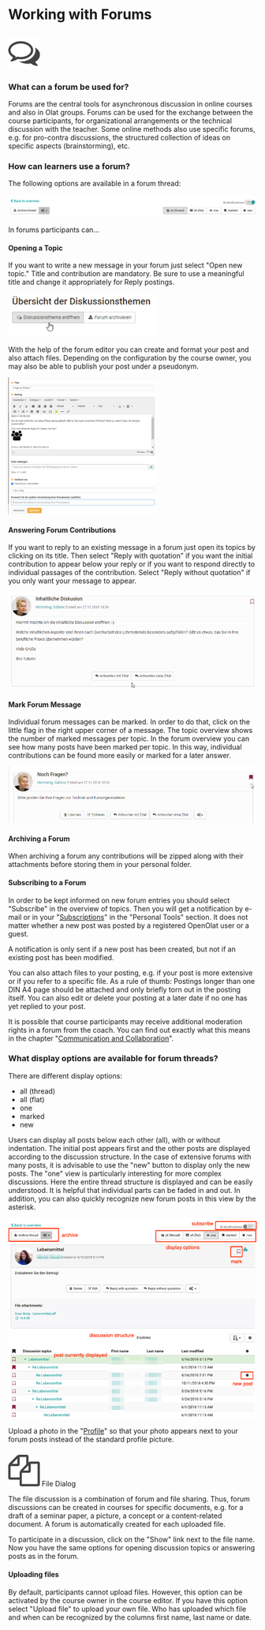 # Working with Forums

##
![](assets/forum.png)

### What can a forum be used for?

Forums are the central tools for asynchronous discussion in online courses and
also in Olat groups. Forums can be used for the exchange between the course
participants, for organizational arrangements or the technical discussion with
the teacher. Some online methods also use specific forums, e.g. for pro-contra
discussions, the structured collection of ideas on specific aspects
(brainstorming), etc.

### How can learners use a forum?

The following options are available in a forum thread:

![](assets/Forum_EN.png)

In forums participants can...

#### Opening a Topic

If you want to write a new message in your forum just select "Open new topic."
Title and contribution are mandatory. Be sure to use a meaningful title and
change it appropriately for Reply postings.

![](assets/Diskussionsthema_eroeffnen.png)

With the help of the forum editor you can create and format your post and also
attach files. Depending on the configuration by the course owner, you may also
be able to publish your post under a pseudonym.

![](assets/Posting.png)

#### Answering Forum Contributions

If you want to reply to an existing message in a forum just open its topics by
clicking on its title. Then select "Reply with quotation" if you want the
initial contribution to appear below your reply or if you want to respond
directly to individual passages of the contribution. Select "Reply without
quotation" if you only want your message to appear.

![](assets/Posting_beantworten.png)

#### Mark Forum Message

Individual forum messages can be marked. In order to do that, click on the
little flag in the right upper corner of a message. The topic overview shows
the number of marked messages per topic. In the forum overview you can see how
many posts have been marked per topic. In this way, individual contributions
can be found more easily or marked for a later answer.

![](assets/Posting_markieren.png)

#### Archiving a Forum

When archiving a forum any contributions will be zipped along with their
attachments before storing them in your personal folder.

#### Subscribing to a Forum

In order to be kept informed on new forum entries you should select
"Subscribe" in the overview of topics. Then you will get a notification by
e-mail or in your "[Subscriptions](Personal+menu+and+general+components.html)"
in the "Personal Tools" section. It does not matter whether a new post was
posted by a registered OpenOlat user or a guest.

A notification is only sent if a new post has been created, but not if an
existing post has been modified.

You can also attach files to your posting, e.g. if your post is more extensive
or if you refer to a specific file. As a rule of thumb: Postings longer than
one DIN A4 page should be attached and only briefly torn out in the posting
itself. You can also edit or delete your posting at a later date if no one has
yet replied to your post.

It is possible that course participants may receive additional moderation
rights in a forum from the coach. You can find out exactly what this means in
the chapter "[Communication and
Collaboration](../course_elements/Communication_and_Collaboration.md)".

### What display options are available for forum threads?

There are different display options:

  * all (thread)
  * all (flat)
  * one
  * marked
  * new

Users can display all posts below each other (all), with or without
indentation. The initial post appears first and the other posts are displayed
according to the discussion structure. In the case of extensive forums with
many posts, it is advisable to use the "new" button to display only the new
posts. The "one" view is particularly interesting for more complex
discussions. Here the entire thread structure is displayed and can be easily
understood. It is helpful that individual parts can be faded in and out. In
addition, you can also quickly recognize new forum posts in this view by the
asterisk.

![](assets/Forum_neu_EN2.png)

  

Upload a photo in the "[Profile](../personal/Personal_Menu.md)" so that your photo
appears next to your forum posts instead of the standard profile picture.

###
![](assets/file_discussion.png)
File Dialog

The file discussion is a combination of forum and file sharing. Thus, forum
discussions can be created in courses for specific documents, e.g. for a draft
of a seminar paper, a picture, a concept or a content-related document. A
forum is automatically created for each uploaded file.

To participate in a discussion, click on the "Show" link next to the file
name. Now you have the same options for opening discussion topics or answering
posts as in the forum.

#### Uploading files

By default, participants cannot upload files. However, this option can be
activated by the course owner in the course editor. If you have this option
select "Upload file" to upload your own file. Who has uploaded which file and
when can be recognized by the columns first name, last name or date.

  

